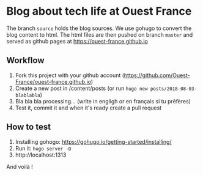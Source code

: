 # Blog about tech life at Ouest France

The branch `source` holds the blog sources.
We use gohugo to convert the blog content to html.
The html files are then pushed on branch `master` and served as github pages at https://ouest-france.github.io

## Workflow

1. Fork this project with your github account (https://github.com/Ouest-France/ouest-france.github.io)
1. Create a new post in /content/posts (or run `hugo new posts/2018-08-03-blablabla`)
1. Bla bla bla processing... (write in engligh or en français si tu préfères)
1. Test it, commit it and when it's ready create a pull request

## How to test

1. Installing gohogo: https://gohugo.io/getting-started/installing/
1. Run it: `hugo server -D`
1. http://localhost:1313

And voilà !

